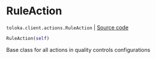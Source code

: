 # RuleAction
`toloka.client.actions.RuleAction` | [Source code](https://github.com/Toloka/toloka-kit/blob/v0.1.25/src/client/actions.py#L31)

```python
RuleAction(self)
```

Base class for all actions in quality controls configurations

